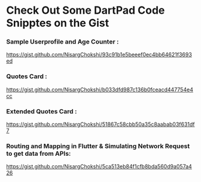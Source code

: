 

Check Out Some DartPad Code Snipptes on the Gist
===========
### Sample Userprofile and Age Counter : 

https://gist.github.com/NisargChokshi/93c91b1e5beeef0ec4bb64621f3693ed

### Quotes Card : 

https://gist.github.com/NisargChokshi/b033dfd987c136b0fceacd447754e4cc

### Extended Quotes Card : 

https://gist.github.com/NisargChokshi/51867c58cbb50a35c8aabab03f631df7

### Routing and Mapping in Flutter & Simulating Network Request to get data from APIs: 

https://gist.github.com/NisargChokshi/5ca513eb84f1cfb8bda560d9a057a426
